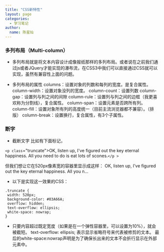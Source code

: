 ```yaml
---
title: "CSS新特性"
layout: page
categories: 
  - 学习笔记
author: 
  name: 陈星灿
---
```


### 多列布局（Multi-column）
* 多列布局就是将文本内容设计成像报纸那样的多列布局。或者说在之前我们通过js或者JQuery才能实现的瀑布流，在CSS3中我们可以直接通过CSS就可以实现，虽然有兼容性上面的问题。

* 多列布局的属性
columns：设置对象的列数和每列的宽度。是复合属性。
column-width：设置对象没列的宽度。
column-count：设置列数
column-gap：设置列与列之间的间隙
column-rule：设置列与列之间的边框（我更喜欢称为分割线），复合属性。
column-span：设置元素是否跨所有列。
column-fill：设置对象所有列的高度统一（目前主流浏览器都不兼容）。（排版）
column-break：设置换行，复合属性，有3个子属性。

### 断字
* 截断文字
比如有下面标记，

 `<p class`="truncate">OK, listen up, I've figured out the key eternal happiness. All you need to do is eat lots of scones.`</p >`

但我们想让它在520px像素宽的容器里显示成这样：
OK, listen up, I've figured out the key eternal happiness. All you n...

* 以下是实现这一效果的CSS：
```
.truncate {
 width: 520px;
 background-color: #03A66A;
 overflow: hidden;
 text-overflow: ellipsis;
 white-space: nowrap;
}

```
* 只要内容超过既定宽度（如果是在一个弹性容器里，可以设置为10%），就会被截短。
text-overflow: ellipsis;   表示显示省略符号来代表被修剪的文本。
最后的white-space:nowrap声明是为了确保长出来的文本不会折行显示在外部元素中。